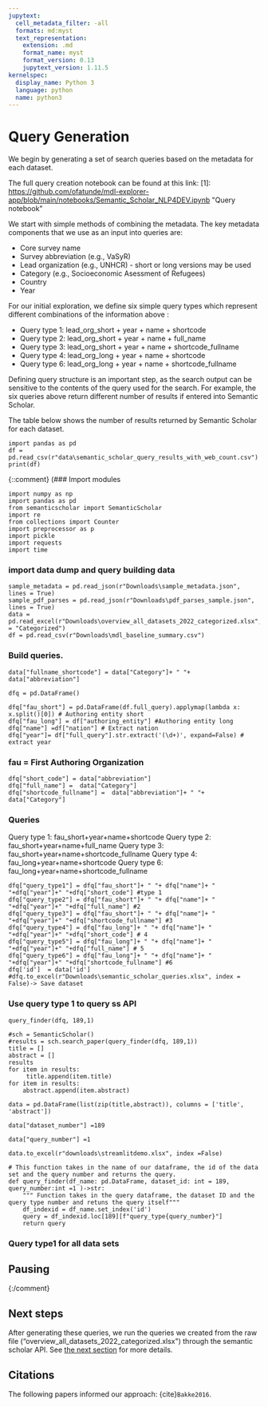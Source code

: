 ```yaml
---
jupytext:
  cell_metadata_filter: -all
  formats: md:myst
  text_representation:
    extension: .md
    format_name: myst
    format_version: 0.13
    jupytext_version: 1.11.5
kernelspec:
  display_name: Python 3
  language: python
  name: python3
---
```


# Query Generation
We begin by generating a set of search queries based on the metadata for each dataset.

The full query creation notebook can be found at this link: 
[1]: https://github.com/ofatunde/mdl-explorer-app/blob/main/notebooks/Semantic_Scholar_NLP4DEV.ipynb "Query notebook"

We start with simple methods of combining the metadata. The key metadata components that we use as an input into queries are:
* Core survey name
* Survey abbreviation (e.g., VaSyR)
* Lead organization (e.g., UNHCR) - short or long versions may be used
* Category (e.g., Socioeconomic Asessment of Refugees)
* Country
* Year 

For our initial exploration, we define six simple query types which represent different combinations of the information above :

* Query type 1: lead_org_short + year + name + shortcode
* Query type 2: lead_org_short + year + name + full_name
* Query type 3: lead_org_short + year + name + shortcode_fullname
* Query type 4: lead_org_long + year + name + shortcode
* Query type 6: lead_org_long + year + name + shortcode_fullname

Defining query structure is an important step, as the search output can be sensitive to the contents of the query used for the search. For example, the six queries above return different number of results if entered into Semantic Scholar. 

The table below shows the number of results returned by Semantic Scholar for each dataset.
```{code-cell}
import pandas as pd
df = pd.read_csv(r"data\semantic_scholar_query_results_with_web_count.csv")
print(df)
```

{::comment}
(### Import modules
```{code-cell}
import numpy as np
import pandas as pd
from semanticscholar import SemanticScholar
import re
from collections import Counter
import preprocessor as p
import pickle
import requests
import time
```

### import data dump and query building data
```{code-cell}
sample_metadata = pd.read_json(r"Downloads\sample_metadata.json", lines = True)
sample_pdf_parses = pd.read_json(r"Downloads\pdf_parses_sample.json", lines = True)
data = pd.read_excel(r"Downloads\overview_all_datasets_2022_categorized.xlsx",sheet_name = "Categorized")
df = pd.read_csv(r"Downloads\mdl_baseline_summary.csv")

```


### Build queries.
```{code-cell}
data["fullname_shortcode"] = data["Category"]+ " "+ data["abbreviation"]
```
```{code-cell}
dfq = pd.DataFrame()
```
```{code-cell}
dfq["fau_short"] = pd.DataFrame(df.full_query).applymap(lambda x: x.split()[0]) # Authoring entity short
dfq["fau_long"] = df["authoring_entity"] #Authoring entity long
dfq["name"] =df["nation"] # Extract nation
dfq["year"]= df["full_query"].str.extract('(\d+)', expand=False) # extract year
```

### fau = First Authoring Organization
```{code-cell}
dfq["short_code"] = data["abbreviation"]
dfq["full_name"] =  data["Category"]
dfq["shortcode_fullname"] =  data["abbreviation"]+ " "+  data["Category"]

```

### Queries
Query type 1: fau_short+year+name+shortcode
Query type 2: fau_short+year+name+full_name
Query type 3: fau_short+year+name+shortcode_fullname
Query type 4: fau_long+year+name+shortcode
Query type 6: fau_long+year+name+shortcode_fullname

```{code-cell}
dfq["query_type1"] = dfq["fau_short"]+ " "+ dfq["name"]+ " "+dfq["year"]+" "+dfq["short_code"] #type 1
dfq["query_type2"] = dfq["fau_short"]+ " "+ dfq["name"]+ " "+dfq["year"]+" "+dfq["full_name"] #2
dfq["query_type3"] = dfq["fau_short"]+ " "+ dfq["name"]+ " "+dfq["year"]+" "+dfq["shortcode_fullname"] #3
dfq["query_type4"] = dfq["fau_long"]+ " "+ dfq["name"]+ " "+dfq["year"]+" "+dfq["short_code"] # 4
dfq["query_type5"] = dfq["fau_long"]+ " "+ dfq["name"]+ " "+dfq["year"]+" "+dfq["full_name"] # 5
dfq["query_type6"] = dfq["fau_long"]+ " "+ dfq["name"]+ " "+dfq["year"]+" "+dfq["shortcode_fullname"] #6
dfq['id']  = data['id']
#dfq.to_excel(r"Downloads\semantic_scholar_queries.xlsx", index = False)-> Save dataset
```

### Use query type 1 to query ss API

```{code-cell}
query_finder(dfq, 189,1)
```
```{code-cell}
#sch = SemanticScholar()
#results = sch.search_paper(query_finder(dfq, 189,1))
title = []
abstract = []
results
for item in results:
     title.append(item.title)
for item in results:
    abstract.append(item.abstract)    
```
```{code-cell}
data = pd.DataFrame(list(zip(title,abstract)), columns = ['title', 'abstract'])
```
```{code-cell}
data["dataset_number"] =189
```
```{code-cell}
data["query_number"] =1
```
```{code-cell}
data.to_excel(r"downloads\streamlitdemo.xlsx", index =False)
```
```{code-cell}
# This function takes in the name of our dataframe, the id of the data set and the query number and returns the query.
def query_finder(df_name: pd.DataFrame, dataset_id: int = 189, query_number:int =1 )->str:
    """ Function takes in the query dataframe, the dataset ID and the query type number and retuns the query itself"""
    df_indexid = df_name.set_index('id')
    query = df_indexid.loc[189][f"query_type{query_number}"]
    return query 
```
### Query type1 for all data sets
## Pausing
{:/comment}
## Next steps
After generating these queries, we run the queries we created from the raw file (“overview_all_datasets_2022_categorized.xlsx") through the semantic scholar API. See [the next section](methods/semantic-search.md) for more details.


## Citations

The following papers informed our approach: {cite}`Bakke2016`.


```{bibliography}
```